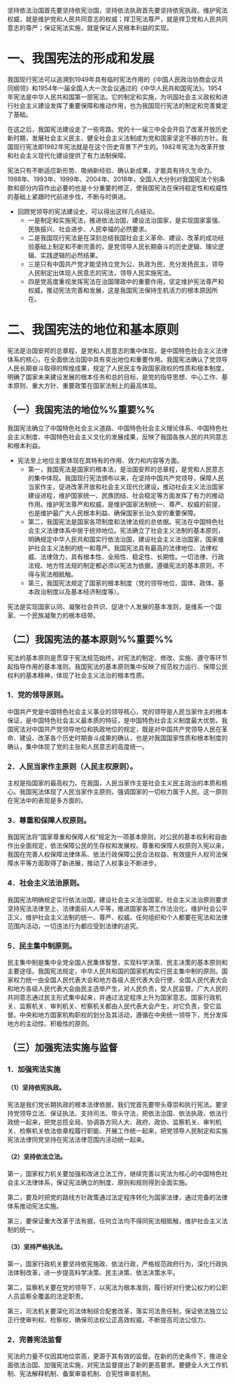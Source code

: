 坚持依法治国首先要坚持依宪治国，坚持依法执政首先要坚持依宪执政。维护宪法权威，就是维护党和人民共同意志的权威；捍卫宪法尊严，就是捍卫党和人民共同意志的尊严；保证宪法实施，就是保证人民根本利益的实现。
# 一、我国宪法的形成和发展
我国现行宪法可以追溯到1949年具有临时宪法作用的《中国人民政治协商会议共同纲领》和1954年一届全国人大一次会议通过的《中华人民共和国宪法》。1954年宪法是中华人民共和国第一部宪法。它的制定和实施，为巩固社会主义政权和进行社会主义建设发挥了重要保障和推动作用，也为我国现行宪法的制定和完善奠定了基础。

在这之后，我国宪法建设走了一些弯路。党的十一届三中全会开启了改革开放历史新时期，发展社会主义民主、健全社会主义法制成为党和国家坚定不移的方针。我国现行宪法即1982年宪法就是在这个历史背景下产生的。1982年宪法为改革开放和社会主义现代化建设提供了有力法制保障。

宪法只有不断适应新形势、吸纳新经验、确认新成果，才能具有持久生命力。1988年、1993年、1999年、2004年、2018年，全国人大分别对我国宪法个别条款和部分内容作出必要的也是十分重要的修正，使我国宪法在保持稳定性和权威性的基础上紧跟时代前进步伐，不断与时俱进。

- 回顾党领导的宪法建设史，可以得出这样几点结论。
	- 一是制定和实施宪法，推进依法治国，建设法治国家，是实现国家富强、民族振兴、社会进步、人民幸福的必然要求。
	- 二是我国现行宪法是在深刻总结我国社会主义革命、建设、改革的成功经验基础上制定和不断完善的，是党领导人民长期奋斗的历史逻辑、理论逻辑、实践逻辑的必然结果。
	- 三是只有中国共产党才能坚持立党为公、执政为民，充分发扬民主，领导人民制定出体现人民意志的宪法，领导人民实施宪法。
	- 四是党高度重视发挥宪法在治国理政中的重要作用，坚定维护宪法尊严和权威，推动宪法完善和发展，这是我国宪法保持生机活力的根本原因所在。
# 二、我国宪法的地位和基本原则
宪法是治国安邦的总章程，是党和人民意志的集中体现，是中国特色社会主义法律体系的核心，在全面依法治国中具有突出地位和重要作用。我国宪法确认了党领导人民长期奋斗取得的辉煌成果，规定了人民民主专政国家政权的性质和根本制度，明确了国家未来建设发展的根本任务和总的目标，是党的指导思想、中心工作、基本原则、重大方针、重要政策在国家法制上的最高体现。
## （一）我国宪法的地位%%重要%%
我国宪法确立了中国特色社会主义道路、中国特色社会主义理论体系、中国特色社会主义制度、中国特色社会主义文化的发展成果，反映了我国各族人民的共同意志和根本利益。

- 宪法至上地位主要体现在其特有的作用、效力和内容等方面。
	- 第一，我国宪法是国家的根本法，是治国安邦的总章程，是党和人民意志的集中体现。我国现行宪法颁布以来，在坚持中国共产党领导，保障人民当家作主，促进改革开放和社会主义现代化建设，推动社会主义法治国家建设进程，维护国家统一、民族团结、社会稳定等方面发挥了有力的推动作用。维护宪法尊严和权威，是维护国家法制统一、尊严、权威的前提，也是维护最广大人民根本利益、确保国家长治久安的重要保障。
	- 第二，我国宪法是国家各项制度和法律法规的总依据。宪法在中国特色社会主义法律体系中居于统帅地位。宪法确立了社会主义法制的基本原则，明确规定中华人民共和国实行依法治国，建设社会主义法治国家，国家维护社会主义法制的统一和尊严。我国宪法具有最高的法律地位、法律权威、法律效力，具有根本性、全局性、稳定性、长期性。一切法律、行政法规、地方性法规的制定都必须以宪法为依据，遵循宪法的基本原则，不得与宪法相抵触。
	- 第三，我国宪法规定了国家的根本制度（党的领导地位、国体、政体、基本政治制度以及基本经济制度等）。

宪法是实现国家认同、凝聚社会共识、促进个人发展的基本准则，是维系一个国家、一个民族凝聚力的根本纽带。
## （二）我国宪法的基本原则%%重要%%
宪法的基本原则是贯穿于宪法规范始终，对宪法的制定、修改、实施、遵守等环节起指导作用的基本准则。我国宪法的基本原则集中反映了规范权力运行、保障公民权利的基本精神，体现了社会主义法治的根本性质。
### 1．党的领导原则。
中国共产党是中国特色社会主义事业的领导核心，党的领导是人民当家作主的根本保证，是中国特色社会主义最本质的特征，是中国特色社会主义制度最大优势。我国宪法对中国共产党领导地位和执政地位的规定，既是对中国共产党领导人民在革命、建设、改革各个历史时期奋斗成果的确认，也是对我国国家性质和根本制度的确认，集中体现了党的主张和人民意志的高度统一。
### 2．人民当家作主原则（人民主权原则）。
主权是指国家的最高权力。在我国，人民当家作主是社会主义民主政治的本质和核心。我国宪法体现了人民当家作主原则，强调国家的一切权力属于人民。这一原则在宪法中的表现是多方面的。
### 3．尊重和保障人权原则。
我国宪法将“国家尊重和保障人权”规定为一项基本原则，对公民的基本权利和自由作出全面规定，依法保障公民的生存权和发展权。尊重和保障人权原则入宪以来，我国在完善人权保障法律体系、依法行政保障公民合法权益、有效提升人权司法保障水平等方面取得了新进展，推动了人权事业不断进步。
### 4．社会主义法治原则。
我国宪法明确规定实行依法治国，建设社会主义法治国家。社会主义法治原则要求坚持宪法法律至上、法律面前人人平等，推进国家各项工作法治化，维护社会公平正义，维护社会主义法制的统一、尊严、权威。任何组织和个人都要在宪法和法律范围内活动，一切违法行为都应受到法律的追究。
### 5．民主集中制原则。
民主集中制是集中全党全国人民集体智慧，实现科学决策、民主决策的基本原则和主要途径。我国宪法规定，中华人民共和国的国家机构实行民主集中制的原则。国家权力统一由全国人民代表大会和地方各级人民代表大会行使，全国人民代表大会和地方各级人民代表大会由民主选举产生，对人民负责，受人民监督。广大人民的共同意志通过民主形式集中起来，并通过法定程序上升为国家意志。国家行政机关、监察机关、审判机关、检察机关都由人民代表大会产生，对它负责，受它监督。中央和地方国家机构职权的划分及其活动，遵循在中央统一领导下，充分发挥地方的主动性、积极性的原则。
## （三）加强宪法实施与监督
### 1．加强宪法实施
#### （1）坚持依宪执政。
宪法是我们党长期执政的根本法律依据，我们党首先要带头尊崇和执行宪法。要坚持党领导立法、保证执法、支持司法、带头守法，把依法治国、依法执政、依法行政统一起来，把党总揽全局、协调各方同人大、政府、政协、监察机关、审判机关、检察机关依法依章程履行职能、开展工作统一起来，把党领导人民制定和实施宪法法律同党坚持在宪法法律范围内活动统一起来。
#### （2）坚持依法立法。
第一，国家权力机关要加强和改进立法工作，继续完善以宪法为核心的中国特色社会主义法律体系，保证宪法确立的制度、原则和规则得到全面实施。

第二，要及时把党的路线方针政策通过法定程序转化为国家法律，通过完备的法律体系推动宪法实施。

第三，要保证重大改革于法有据，任何立法均不得同宪法相抵触，维护社会主义法制的统一。
#### （3）坚持严格执法。
第一，国家行政机关要坚持依宪施政、依法行政，严格规范政府行为，深化行政执法体制改革，进一步提高科学决策、民主决策、依法决策水平。

第二，监察机关要在党的领导下，以宪法为根本准则，履行好对行使公权力的公职人员监察全覆盖的法定职责。

第三，司法机关要深化司法体制综合配套改革，落实司法责任制，保证依法独立公正行使审判权、检察权，确保司法权公正高效权威，不断提高司法公信力。
### 2．完善宪法监督
宪法的力量不仅因其地位崇高，更源于其有效的监督。在新的历史条件下，推进全面依法治国、加强宪法实施，对宪法监督提出了新的更高要求。要健全人大工作机制、宪法解释机制、备案审查机制、合宪性审查机制。